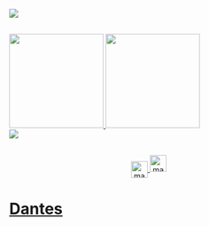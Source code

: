 <a href= "https://discord.com/users/295202696057716736"><img src="https://lanyard.cnrad.dev/api/295202696057716736?bg=151515&borderRadius=10px"/>



##
<div>
  <a href="https://github.com/magiaMagica">
  <img height="170" src="https://github-readme-stats.vercel.app/api?username=magiaMagica&show_icons=true&theme=dark&include_all_commits=true&count_private=true"/>
  <img height="170" src="https://github-readme-stats.vercel.app/api/top-langs/?username=magiaMagica&theme=dark"/>
</div>
<a href= "https://github.com/magiaMagica"> <img src= "https://streak-stats.demolab.com?user=magiaMagica&theme=midnight-purple&border_radius=10&mode=weekly&border=EBDCE7">

##
<div style="display: inline_block" align="center">
<img align="center" alt="magia-js" height="30" width="30" src="https://cdn.jsdelivr.net/gh/devicons/devicon/icons/javascript/javascript-plain.svg">
<img height= "30" alt= "magia-html" src="https://cdn.jsdelivr.net/gh/devicons/devicon/icons/html5/html5-original.svg" />
          
</div>


<h1 textFamily= "Courier New" monospace> Dantes</h1>